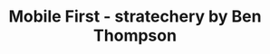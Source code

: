 ---
categories: all_articles
provider_display: "stratechery.com"
provider_name: "stratechery.com"
favicon_url: http://2yj23r14cytosbxol4cavq337g.wpengine.netdna-cdn.com/wp-content/themes/stratechery/images/IE/favicon.ico
title: "Mobile First - stratechery by Ben Thompson"
published: 2015-01-16
source: http://stratechery.com/2015/mobile-first/
thumbnail: http://stratechery.com/wp-content/uploads/2015/01/wechat2-600x355.png
---